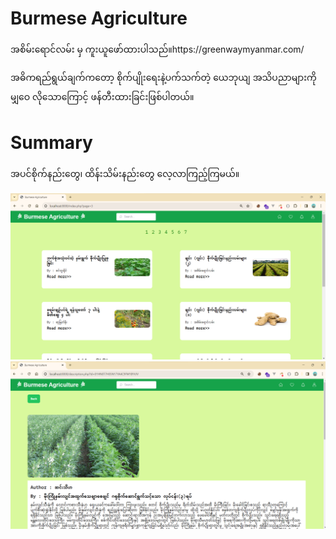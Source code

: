 <h1>Burmese Agriculture</h1>
<p>အစိမ်းရောင်လမ်း မှ ကူးယူဖော်ထားပါသည်။https://greenwaymyanmar.com/</p>

<p>အဓိကရည်ရွယ်ချက်ကတော့ စိုက်ပျိုးရေးနဲ့ပက်သက်တဲ့ ယေဘုယျ အသိပညာများကို မျှဝေ လိုသောကြောင့် ဖန်တီးထားခြင်းဖြစ်ပါတယ်။</p>

<h1>Summary</h1>

<p>အပင်စိုက်နည်းတွေ၊ ထိန်းသိမ်းနည်းတွေ လေ့လာကြည့်ကြမယ်။</p>

![Agri](./cover/Screenshot%202024-02-02%20225418.png)
![Agri](./cover/Screenshot%202024-02-02%20225440.png)

